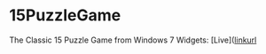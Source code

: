 # 15PuzzleGame

The Classic 15 Puzzle Game from Windows 7 Widgets: [Live]([linkurl](https://arogueotaku.github.io/15PuzzleGame)
